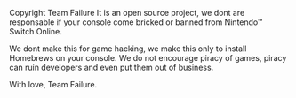 Copyright Team Failure
It is an open source project, we dont are responsable 
if your console come bricked or banned from Nintendo™ Switch Online. 

We dont make this for game hacking, we make this only to install Homebrews 
on your console. 
We do not encourage piracy of games, piracy can ruin developers and even put them out of business.

With love, Team Failure. 
